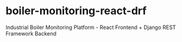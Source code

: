 # boiler-monitoring-react-drf
Industrial Boiler Monitoring Platform - React Frontend + Django REST Framework Backend
